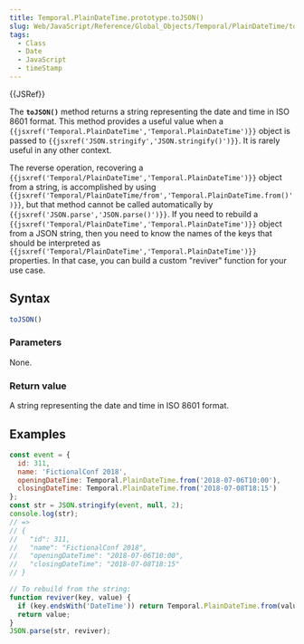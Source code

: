 ```yaml
---
title: Temporal.PlainDateTime.prototype.toJSON()
slug: Web/JavaScript/Reference/Global_Objects/Temporal/PlainDateTime/toJSON
tags:
  - Class
  - Date
  - JavaScript
  - timeStamp
---
```

{{JSRef}}

<p class="summary"><span class="seoSummary">The <strong><code>toJSON()</code></strong> method returns a string representing the date and time in ISO 8601 format.</span> This method provides a useful value when a <code>{{jsxref('Temporal.PlainDateTime','Temporal.PlainDateTime')}}</code> object is passed to <code>{{jsxref('JSON.stringify','JSON.stringify()')}}</code>. It is rarely useful in any other context.</p>

The reverse operation, recovering a
`{{jsxref('Temporal/PlainDateTime','Temporal.PlainDateTime')}}`
object from a string, is accomplished by using
`{{jsxref('Temporal/PlainDateTime/from','Temporal.PlainDateTime.from()')}}`,
but that method cannot be called automatically by
`{{jsxref('JSON.parse','JSON.parse()')}}`. If you need to rebuild a
`{{jsxref('Temporal/PlainDateTime','Temporal.PlainDateTime')}}`
object from a JSON string, then you need to know the names of the keys that
should be interpreted as
`{{jsxref('Temporal/PlainDateTime','Temporal.PlainDateTime')}}`
properties. In that case, you can build a custom "reviver" function for your use
case.

## Syntax

```js
toJSON()
```

### Parameters

None.

### Return value

A string representing the date and time in ISO 8601 format.

## Examples

```js
const event = {
  id: 311,
  name: 'FictionalConf 2018',
  openingDateTime: Temporal.PlainDateTime.from('2018-07-06T10:00'),
  closingDateTime: Temporal.PlainDateTime.from('2018-07-08T18:15')
};
const str = JSON.stringify(event, null, 2);
console.log(str);
// =>
// {
//   "id": 311,
//   "name": "FictionalConf 2018",
//   "openingDateTime": "2018-07-06T10:00",
//   "closingDateTime": "2018-07-08T18:15"
// }

// To rebuild from the string:
function reviver(key, value) {
  if (key.endsWith('DateTime')) return Temporal.PlainDateTime.from(value);
  return value;
}
JSON.parse(str, reviver);
```
